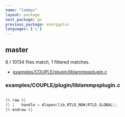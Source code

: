 ```yaml
---
name: "lammps"
layout: package
next_package: go
previous_package: energyplus
languages: ['c']
---
```

## master
8 / 10134 files match, 1 filtered matches.

 - [examples/COUPLE/plugin/liblammpsplugin.c](#examplescouplepluginliblammpspluginc)

### examples/COUPLE/plugin/liblammpsplugin.c

```c

{% raw %}
31 |   handle = dlopen(lib,RTLD_NOW|RTLD_GLOBAL);
{% endraw %}

```